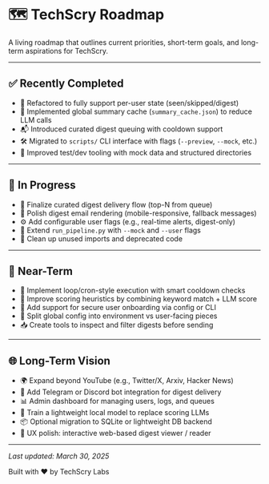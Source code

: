 # 🗺️ TechScry Roadmap

A living roadmap that outlines current priorities, short-term goals, and long-term aspirations for TechScry.

---

## ✅ Recently Completed

- 🔧 Refactored to fully support per-user state (seen/skipped/digest)
- 🧠 Implemented global summary cache (`summary_cache.json`) to reduce LLM calls
- 📬 Introduced curated digest queuing with cooldown support
- 🛠️ Migrated to `scripts/` CLI interface with flags (`--preview`, `--mock`, etc.)
- 🧪 Improved test/dev tooling with mock data and structured directories

---

## 🧩 In Progress

- 📧 Finalize curated digest delivery flow (top-N from queue)
- 🧼 Polish digest email rendering (mobile-responsive, fallback messages)
- ⚙️ Add configurable user flags (e.g., real-time alerts, digest-only)
- 🧪 Extend `run_pipeline.py` with `--mock` and `--user` flags
- 📝 Clean up unused imports and deprecated code

---

## 🧭 Near-Term

- 🔁 Implement loop/cron-style execution with smart cooldown checks
- 🧠 Improve scoring heuristics by combining keyword match + LLM score
- 🔐 Add support for secure user onboarding via config or CLI
- 🧵 Split global config into environment vs user-facing pieces
- 📥 Create tools to inspect and filter digests before sending

---

## 🌐 Long-Term Vision

- 🌍 Expand beyond YouTube (e.g., Twitter/X, Arxiv, Hacker News)
- 💬 Add Telegram or Discord bot integration for digest delivery
- 📊 Admin dashboard for managing users, logs, and queues
- 🤖 Train a lightweight local model to replace scoring LLMs
- 📦 Optional migration to SQLite or lightweight DB backend
- 🌈 UX polish: interactive web-based digest viewer / reader

---

_Last updated: March 30, 2025_

Built with ❤️ by TechScry Labs
